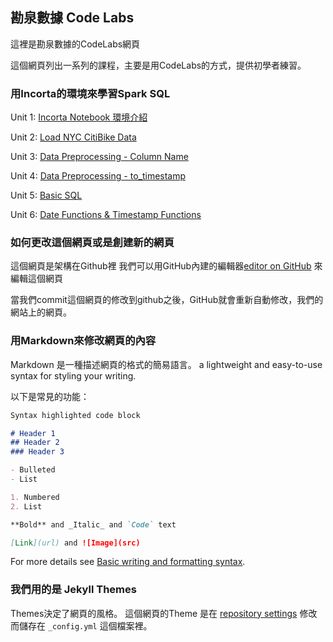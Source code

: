 ## 勘泉數據 Code Labs

這裡是勘泉數據的CodeLabs網頁

這個網頁列出一系列的課程，主要是用CodeLabs的方式，提供初學者練習。


### 用Incorta的環境來學習Spark SQL

Unit 1: [Incorta Notebook 環境介紹](https://www.google.com)

Unit 2: [Load NYC CitiBike Data]()

Unit 3: [Data Preprocessing - Column Name]()

Unit 4: [Data Preprocessing - to_timestamp]()

Unit 5: [Basic SQL](/Basic_SQL)

Unit 6: [Date Functions & Timestamp Functions]()


### 如何更改這個網頁或是創建新的網頁

這個網頁是架構在Github裡
我們可以用GitHub內建的編輯器[editor on GitHub](https://github.com/datawitchingadmin/DataWitching.github.io/edit/gh-pages/index.md) 來編輯這個網頁

當我們commit這個網頁的修改到github之後，GitHub就會重新自動修改，我們的網站上的網頁。

### 用Markdown來修改網頁的內容

Markdown 是一種描述網頁的格式的簡易語言。 a lightweight and easy-to-use syntax for styling your writing. 

以下是常見的功能：

```markdown
Syntax highlighted code block

# Header 1
## Header 2
### Header 3

- Bulleted
- List

1. Numbered
2. List

**Bold** and _Italic_ and `Code` text

[Link](url) and ![Image](src)
```

For more details see [Basic writing and formatting syntax](https://docs.github.com/en/github/writing-on-github/getting-started-with-writing-and-formatting-on-github/basic-writing-and-formatting-syntax).

### 我們用的是 Jekyll Themes

Themes決定了網頁的風格。
這個網頁的Theme 是在 [repository settings](https://github.com/datawitchingadmin/DataWitching.github.io/settings/pages) 修改而儲存在 `_config.yml` 這個檔案裡。


